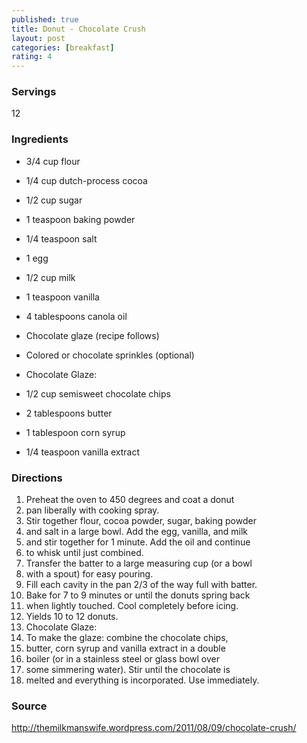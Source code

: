 ```yaml
---
published: true
title: Donut - Chocolate Crush
layout: post
categories: [breakfast]
rating: 4
---
```

### Servings
12

### Ingredients
- 3/4 cup flour
- 1/4 cup dutch-process cocoa
- 1/2 cup sugar
- 1 teaspoon baking powder
- 1/4 teaspoon salt
- 1 egg
- 1/2 cup milk
- 1 teaspoon vanilla
- 4 tablespoons canola oil
- Chocolate glaze (recipe follows)
- Colored or chocolate sprinkles (optional)

- Chocolate Glaze:

- 1/2 cup semisweet chocolate chips
- 2 tablespoons butter
- 1 tablespoon corn syrup
- 1/4 teaspoon vanilla extract


### Directions
1. Preheat the oven to 450 degrees and coat a donut
2. pan liberally with cooking spray.
3. Stir together flour, cocoa powder, sugar, baking powder
4. and salt in a large bowl. Add the egg, vanilla, and milk
5. and stir together for 1 minute. Add the oil and continue
6. to whisk until just combined.
7. Transfer the batter to a large measuring cup (or a bowl
8. with a spout) for easy pouring.
9. Fill each cavity in the pan 2/3 of the way full with batter.
10. Bake for 7 to 9 minutes or until the donuts spring back
11. when lightly touched. Cool completely before icing.
12. Yields 10 to 12 donuts.
13. Chocolate Glaze:
14. To make the glaze: combine the chocolate chips,
15. butter, corn syrup and vanilla extract in a double
16. boiler (or in a stainless steel or glass bowl over
17. some simmering water). Stir until the chocolate is
18. melted and everything is incorporated. Use immediately.

### Source
<a href="http://themilkmanswife.wordpress.com/2011/08/09/chocolate-crush/" target="new">http://themilkmanswife.wordpress.com/2011/08/09/chocolate-crush/</a>
